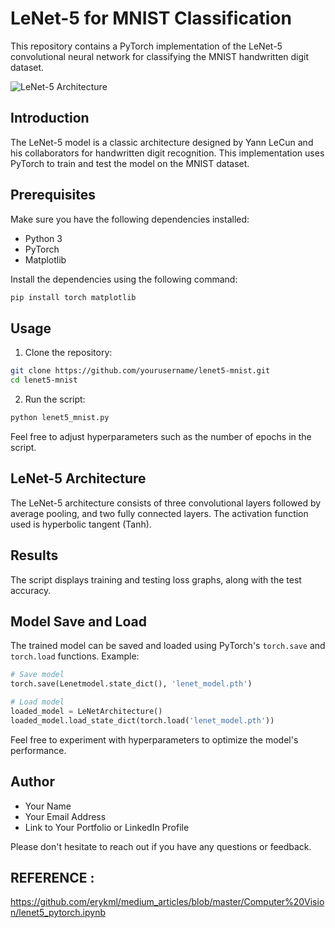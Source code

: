 # LeNet-5 for MNIST Classification

This repository contains a PyTorch implementation of the LeNet-5 convolutional neural network for classifying the MNIST handwritten digit dataset.

![LeNet-5 Architecture](https://images.app.goo.gl/keXQwtszv16CJWS1A)



## Introduction

The LeNet-5 model is a classic architecture designed by Yann LeCun and his collaborators for handwritten digit recognition. This implementation uses PyTorch to train and test the model on the MNIST dataset.

## Prerequisites

Make sure you have the following dependencies installed:

- Python 3
- PyTorch
- Matplotlib

Install the dependencies using the following command:

```bash
pip install torch matplotlib
```

## Usage

1. Clone the repository:

```bash
git clone https://github.com/yourusername/lenet5-mnist.git
cd lenet5-mnist
```

2. Run the script:

```bash
python lenet5_mnist.py
```

Feel free to adjust hyperparameters such as the number of epochs in the script.

## LeNet-5 Architecture

The LeNet-5 architecture consists of three convolutional layers followed by average pooling, and two fully connected layers. The activation function used is hyperbolic tangent (Tanh).

## Results

The script displays training and testing loss graphs, along with the test accuracy.

## Model Save and Load

The trained model can be saved and loaded using PyTorch's `torch.save` and `torch.load` functions. Example:

```python
# Save model
torch.save(Lenetmodel.state_dict(), 'lenet_model.pth')

# Load model
loaded_model = LeNetArchitecture()
loaded_model.load_state_dict(torch.load('lenet_model.pth'))
```

Feel free to experiment with hyperparameters to optimize the model's performance.

## Author

- Your Name
- Your Email Address
- Link to Your Portfolio or LinkedIn Profile

Please don't hesitate to reach out if you have any questions or feedback.


## REFERENCE : 

https://github.com/erykml/medium_articles/blob/master/Computer%20Vision/lenet5_pytorch.ipynb

